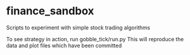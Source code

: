 # finance_sandbox
Scripts to experiment with simple stock trading algorithms

To see strategy in action, run gobble_tick/run.py
This will reproduce the data and plot files which have been committed
